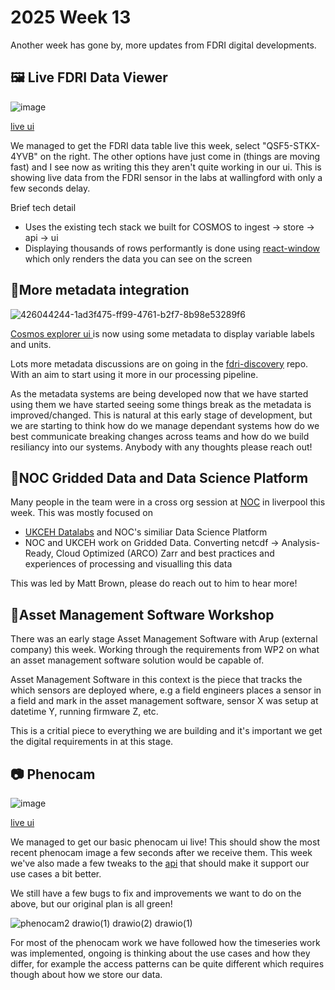 # 2025 Week 13

Another week has gone by, more updates from FDRI digital developments.


## 🖼️ Live FDRI Data Viewer
![image](https://github.com/user-attachments/assets/634c7c69-24fd-45d1-97da-feeacc8dbf65)

[live ui](https://dri-ui.staging.eds.ceh.ac.uk/fdri)

We managed to get the FDRI data table live this week, select "QSF5-STKX-4YVB" on the right. The other options have just come in (things are moving fast)
and I see now as writing this they aren't quite working in our ui. This is showing live data from the FDRI sensor in the labs at wallingford with only a few seconds delay.


Brief tech detail
- Uses the existing tech stack we built for COSMOS to ingest -> store -> api -> ui
- Displaying thousands of rows performantly is done using [react-window](https://www.npmjs.com/package/react-window) which only renders the data you can see on the screen


## 🤘More metadata integration
![426044244-1ad3f475-ff99-4761-b2f7-8b98e53289f6](https://github.com/user-attachments/assets/07cf04a2-a3a2-4953-bfea-fd72659eba26)

[Cosmos explorer ui ](https://dri-ui.staging.eds.ceh.ac.uk/cosmos/sites/ALIC1?view=explore) is now using some metadata to display variable labels and units.

Lots more metadata discussions are on going in the [fdri-discovery](https://github.com/NERC-CEH/fdri-discovery/issues) repo. With an aim to start using it more in our processing pipeline.

As the metadata systems are being developed now that we have started using them we have started seeing some things break as the metadata is improved/changed. This is natural at this early stage of development, but we are starting to think
how do we manage dependant systems how do we best communicate breaking changes across teams and how do we build resiliancy into our systems. Anybody with any thoughts please reach out!

## 🌊NOC Gridded Data and Data Science Platform
Many people in the team were in a cross org session at [NOC](https://noc.ac.uk/) in liverpool this week.
This was mostly focused on
- [UKCEH Datalabs](https://datalab.datalabs.ceh.ac.uk/) and NOC's similiar Data Science Platform
- NOC and UKCEH work on Gridded Data. Converting netcdf -> Analysis-Ready, Cloud Optimized (ARCO) Zarr and best practices and experiences of processing and visualling this data

This was led by Matt Brown, please do reach out to him to hear more!

## 🚛Asset Management Software Workshop
There was an early stage Asset Management Software with Arup (external company) this week. Working through the requirements from WP2 on what an asset management software solution would be capable of.

Asset Management Software in this context is the piece that tracks the which sensors are deployed where,
e.g a field engineers places a sensor in a field and mark in the asset management software, sensor X was setup at datetime Y, running firmware Z, etc.

This is a critial piece to everything we are building and it's important we get the digital requirements in at this stage.

## 📷 Phenocam

![image](https://github.com/user-attachments/assets/65b3fd19-85ef-4fe8-a14d-cf72a7405563)

[live ui](https://dri-ui.staging.eds.ceh.ac.uk/cosmos/phenocam)


We managed to get our basic phenocam ui live! This should show the most recent phenocam image a few seconds after we receive them.
This week we've also made a few tweaks to the [api](https://dri-api.staging.eds.ceh.ac.uk/v1/cosmos/docs#/Phenocam%20Images/get_images_images_get) that should make it support our use cases a bit better. 


We still have a few bugs to fix and improvements we want to do on the above, but our original plan is all green!

![phenocam2 drawio(1) drawio(2) drawio(1)](https://github.com/user-attachments/assets/2deafbe8-5ecb-480e-b760-c1e662ed0807)


For most of the phenocam work we have followed how the timeseries work was implemented, ongoing is thinking about the use cases and how they differ, for example the access patterns can be quite different which requires though about how we store our data.



